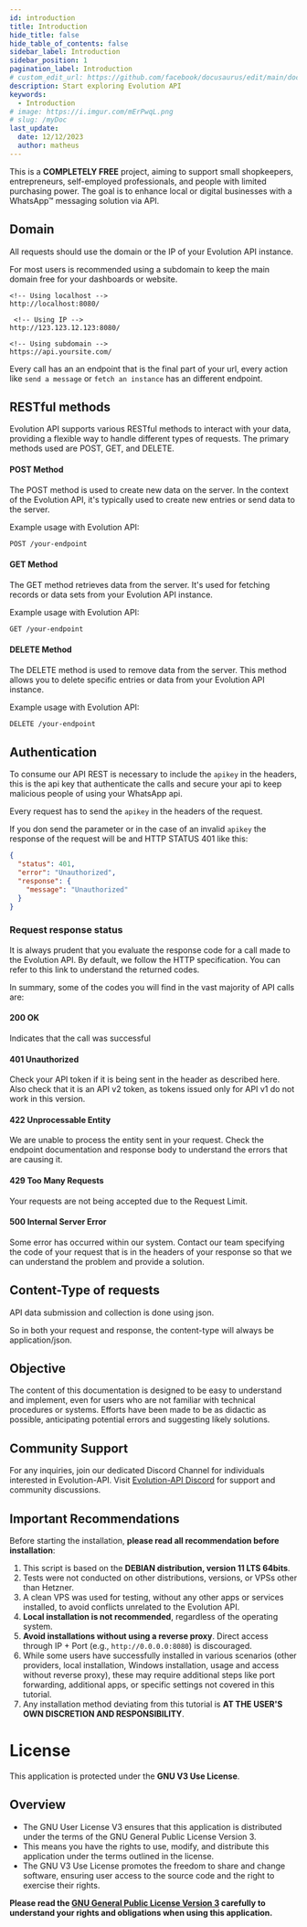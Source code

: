 ```yaml
---
id: introduction
title: Introduction
hide_title: false
hide_table_of_contents: false
sidebar_label: Introduction
sidebar_position: 1
pagination_label: Introduction
# custom_edit_url: https://github.com/facebook/docusaurus/edit/main/docs/api-doc-markdown.md
description: Start exploring Evolution API
keywords:
  - Introduction
# image: https://i.imgur.com/mErPwqL.png
# slug: /myDoc
last_update:
  date: 12/12/2023
  author: matheus
---
```


This is a **COMPLETELY FREE** project, aiming to support small shopkeepers, entrepreneurs, self-employed professionals, and people with limited purchasing power. The goal is to enhance local or digital businesses with a WhatsApp™ messaging solution via API.

## Domain

All requests should use the domain or the IP of your Evolution API instance.

For most users is recommended using a subdomain to keep the main domain free for your dashboards or website.

```plaintext
<!-- Using localhost -->
http://localhost:8080/

 <!-- Using IP -->
http://123.123.12.123:8080/

<!-- Using subdomain -->
https://api.yoursite.com/
```

Every call has an an endpoint that is the final part of your url, every action like `send a message` or `fetch an instance` has an different endpoint.

## RESTful methods

Evolution API supports various RESTful methods to interact with your data, providing a flexible way to handle different types of requests. The primary methods used are POST, GET, and DELETE.

#### POST Method

The POST method is used to create new data on the server. In the context of the Evolution API, it's typically used to create new entries or send data to the server.

Example usage with Evolution API:

```rest
POST /your-endpoint
```

#### GET Method

The GET method retrieves data from the server. It's used for fetching records or data sets from your Evolution API instance.

Example usage with Evolution API:

```rest
GET /your-endpoint
```

#### DELETE Method

The DELETE method is used to remove data from the server. This method allows you to delete specific entries or data from your Evolution API instance.

Example usage with Evolution API:

```rest
DELETE /your-endpoint
```

## Authentication

To consume our API REST is necessary to include the `apikey` in the headers, this is the api key that authenticate the calls and secure your api to keep malicious people of using your WhatsApp api.

Every request has to send the `apikey` in the headers of the request.

If you don send the parameter or in the case of an invalid `apikey` the response of the request will be and HTTP STATUS 401 like this:

```json showLineNumbers
{
  "status": 401,
  "error": "Unauthorized",
  "response": {
    "message": "Unauthorized"
  }
}
```

### Request response status

It is always prudent that you evaluate the response code for a call made to the Evolution API. By default, we follow the HTTP specification. You can refer to this link to understand the returned codes.

In summary, some of the codes you will find in the vast majority of API calls are:

#### 200 OK

Indicates that the call was successful

#### 401 Unauthorized

Check your API token if it is being sent in the header as described here. Also check that it is an API v2 token, as tokens issued only for API v1 do not work in this version.

#### 422 Unprocessable Entity

We are unable to process the entity sent in your request. Check the endpoint documentation and response body to understand the errors that are causing it.

#### 429 Too Many Requests

Your requests are not being accepted due to the Request Limit.

#### 500 Internal Server Error

Some error has occurred within our system. Contact our team specifying the code of your request that is in the headers of your response so that we can understand the problem and provide a solution.

## Content-Type of requests

API data submission and collection is done using json.

So in both your request and response, the content-type will always be application/json.

## Objective

The content of this documentation is designed to be easy to understand and implement, even for users who are not familiar with technical procedures or systems. Efforts have been made to be as didactic as possible, anticipating potential errors and suggesting likely solutions.

## Community Support

For any inquiries, join our dedicated Discord Channel for individuals interested in Evolution-API. Visit [Evolution-API Discord](https://evolution-api.com/discord) for support and community discussions.

## Important Recommendations

Before starting the installation, **please read all recommendation before installation**:

1. This script is based on the **DEBIAN distribution, version 11 LTS 64bits**.
2. Tests were not conducted on other distributions, versions, or VPSs other than Hetzner.
3. A clean VPS was used for testing, without any other apps or services installed, to avoid conflicts unrelated to the Evolution API.
4. **Local installation is not recommended**, regardless of the operating system.
5. **Avoid installations without using a reverse proxy**. Direct access through IP + Port (e.g., `http://0.0.0.0:8080`) is discouraged.
6. While some users have successfully installed in various scenarios (other providers, local installation, Windows installation, usage and access without reverse proxy), these may require additional steps like port forwarding, additional apps, or specific settings not covered in this tutorial.
7. Any installation method deviating from this tutorial is **AT THE USER'S OWN DISCRETION AND RESPONSIBILITY**.

# License

This application is protected under the **GNU V3 Use License**.

## Overview

- The GNU User License V3 ensures that this application is distributed under the terms of the GNU General Public License Version 3.
- This means you have the rights to use, modify, and distribute this application under the terms outlined in the license.
- The GNU V3 Use License promotes the freedom to share and change software, ensuring user access to the source code and the right to exercise their rights.

**Please read the [GNU General Public License Version 3](https://www.gnu.org/licenses/gpl-3.0.html) carefully to understand your rights and obligations when using this application.**
